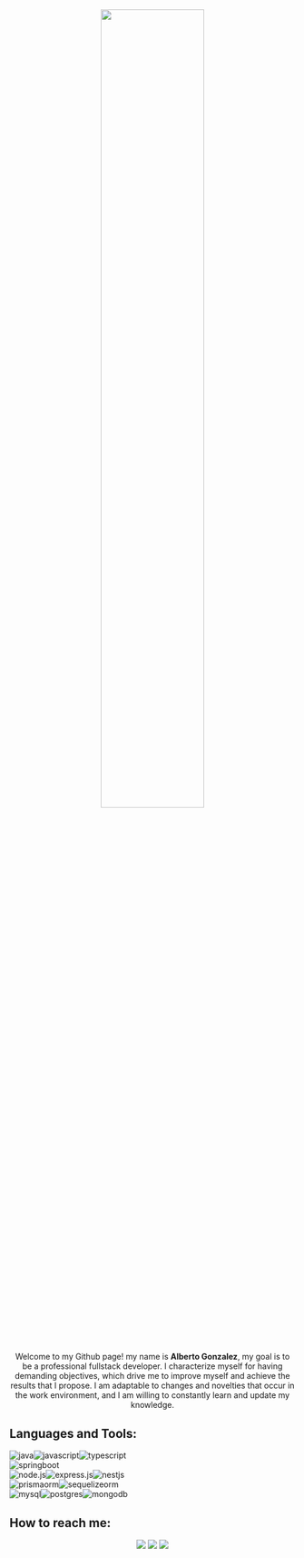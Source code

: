 ## <p align="center"><img src="https://media.tenor.com/mGgWY8RkgYMAAAAC/hello-world.gif" width=60%/></p>

<p align="center" >
    Welcome to my Github page! my name is <strong>Alberto Gonzalez</strong>, my goal is to be a professional fullstack developer. I characterize myself for having demanding objectives, which drive me to improve myself and achieve the results that I propose. I am adaptable to changes and novelties that occur in the work environment, and I am willing to constantly learn and update my knowledge.
  <br/>
</p>

## Languages and Tools:
<div style="display:flex">
    <img src="https://img.shields.io/badge/java-%23ED8B00.svg?style=for-the-badge&logo=openjdk&logoColor=white" alt="java">
    <img src="https://img.shields.io/badge/JavaScript-F7DF1E.svg?style=for-the-badge&logo=JavaScript&logoColor=black" alt="javascript">
    <img src="https://img.shields.io/badge/TypeScript-3178C6.svg?style=for-the-badge&logo=TypeScript&logoColor=white" alt="typescript">
</div>
<div>
    <img src="https://img.shields.io/badge/Spring%20Boot-6DB33F.svg?style=for-the-badge&logo=Spring-Boot&logoColor=white" alt="springboot">
</div>
<div style="display:flex">
    <img src="https://img.shields.io/badge/Node.js-339933.svg?style=for-the-badge&logo=nodedotjs&logoColor=white" alt="node.js">
    <img src="https://img.shields.io/badge/Express-000000.svg?style=for-the-badge&logo=Express&logoColor=white" alt="express.js">
    <img src="https://img.shields.io/badge/NestJS-E0234E.svg?style=for-the-badge&logo=NestJS&logoColor=white" alt="nestjs">   
</div>
<div style="display:flex;">
    <img src="https://img.shields.io/badge/Prisma-2D3748.svg?style=for-the-badge&logo=Prisma&logoColor=white" alt="prismaorm">
    <img src="https://img.shields.io/badge/Sequelize-52B0E7.svg?style=for-the-badge&logo=Sequelize&logoColor=white" alt="sequelizeorm">
</div>
<div style="display:flex;">
    <img src="https://img.shields.io/badge/MySQL-4479A1.svg?style=for-the-badge&logo=MySQL&logoColor=white" alt="mysql">
    <img src="https://img.shields.io/badge/PostgreSQL-4169E1.svg?style=for-the-badge&logo=PostgreSQL&logoColor=white" alt="postgres">
    <img src="https://img.shields.io/badge/MongoDB-47A248.svg?style=for-the-badge&logo=MongoDB&logoColor=white" alt="mongodb">
</div>

## How to reach me:

<div align='center'>
<a href="mailto:albertogonzalezmantilla@gmail.com"> <img src="https://img.shields.io/badge/Gmail-EA4335.svg?style=for-the-badge&logo=Gmail&logoColor=white"/></a>
<a href="https://www.linkedin.com/in/albertoagonzalezm"> <img src="https://img.shields.io/badge/LinkedIn-0A66C2.svg?style=for-the-badge&logo=LinkedIn&logoColor=white" /></a>
<a href="wa.me/573177124702"> <img src="https://img.shields.io/badge/WhatsApp-25D366.svg?style=for-the-badge&logo=WhatsApp&logoColor=white" /></a>
</div>
</div>
